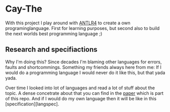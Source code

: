 # Cay-The

With  this  project  I  play  around   with  [ANTLR4][antlr]  to  create  a  own
programinglanguage. First  for learning purposes,  but second also to  build the
next worlds best programming language ;)

## Research and specifiactions

Why  I'm doing  this?  Since decades  I'm blaming  other  languages for  errors,
faults and shortcommings.  Something my friends always here from  me: If I would
do a programming language I would never do it like this, but that yada yada.

Over time  I looked  into lot of  languages and  read a lot  of stuff  about the
topic. A dense  concetrate about that you can find  in the [paper][perfetc-lang]
which is part  of this repo. And if I  would do my own language then  it will be
like in this [specification][langspec].

[antlr]:        http://www.antlr.org/
[angspec]:      https://ci.weltraumschaf.de/job/cay-the/lastSuccessfulBuild/artifact/target/latex/output/language_specification.pdf
[perfetc-lang]: https://ci.weltraumschaf.de/job/cay-the/lastSuccessfulBuild/artifact/target/latex/output/the_perfect_language.pdf